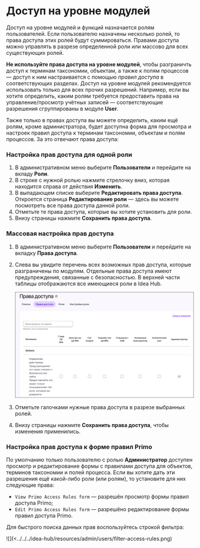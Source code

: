 # Доступ на уровне модулей

Доступ на уровне модулей и функций назначается ролям пользователей. Если пользователю назначены несколько ролей, то права доступа этих ролей будут суммироваться. Правами доступа можно управлять в разрезе определенной роли или массово для всех существующих ролей.

**Не используйте права доступа на уровне модулей**, чтобы разграничть доступ к терминам таксономии, объектам, а также к полям процессов — доступ к ним настраивается с помощью *правил доступа* в соответствующих разделах. Доступ на уровне модулей рекомендуется использовать только для всех прочих разрешений. Например, если вы хотите определить, каким ролям требуется предоставить права на управление/просмотр учётных записей — соответствующие разрешения сгруппированы в модуле **User**.

Также только в правах доступа вы можете определить, каким ещё ролям, кроме администратора, будет доступна форма для просмотра и настроек правил доступа к терминам таксономии, объектам и полям процессов. За это отвечают права доступа:


### Настройка прав доступа для одной роли

1. В административном меню выберите **Пользователи** и перейдите на вкладу **Роли**.
1. В строке с нужной ролью нажмите стрелочку вниз, которая находится справа от действия **Изменить**.
1. В выпадающем списке выберите **Редактировать права доступа**. Откроется страница **Редактирование роли** — здесь вы можете посмотреть все права доступа данной роли.
1. Отметьте те права доступа, которые вы хотите установить для роли.
1. Внизу страницы нажмите **Сохранить права доступа**.

### Массовая настройка прав доступа 

1. В административном меню выберите **Пользователи** и перейдите на вкладку **Права доступа**.
1. Слева вы увидите перечень всех возможных прав доступа, которые разграничены по модулям. Отдельные права доступа имеют предупреждения, связанные с безопасностью. В верхней части таблицы отображаются все имеющиеся роли в Idea Hub.

   ![](<../../../idea-hub/resources/admin/users/permissions-tab.png>)

1. Отметьте галочками нужные права доступа в разрезе выбранных ролей. 
1. Внизу страницы нажмите **Сохранить права доступа**, чтобы изменения применились.


### Настройка прав доступа к форме правил Primo

По умолчанию только пользователю с ролью **Администратор** доступен просмотр и редактирование формы с правилами доступа для объектов, терминов таксономии и полей процесса. Если вы хотите дать эти разрешения ещё какой-либо роли (или ролям), то установите для них следующие права:
* `View Primo Access Rules form` — разрешён просмотр формы правил доступа Primo;
* `Edit Primo Access Rules form` — разрешёно редактирование формы правил доступа Primo.

Для быстрого поиска данных прав воспользуйтесь строкой фильтра:

![](<../../../idea-hub/resources/admin/users/filter-access-rules.png)
